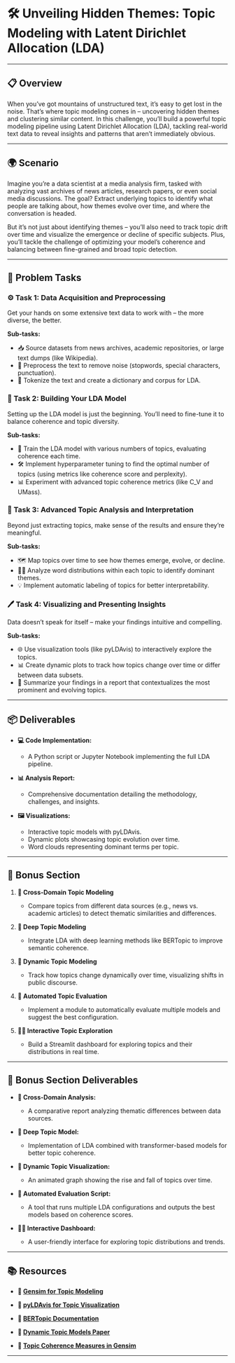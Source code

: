 # 🛠️ Unveiling Hidden Themes: Topic Modeling with Latent Dirichlet Allocation (LDA)

---

## 📋 Overview
When you’ve got mountains of unstructured text, it’s easy to get lost in the noise. That’s where topic modeling comes in – uncovering hidden themes and clustering similar content. In this challenge, you’ll build a powerful topic modeling pipeline using Latent Dirichlet Allocation (LDA), tackling real-world text data to reveal insights and patterns that aren’t immediately obvious.

---

## 🌍 Scenario
Imagine you’re a data scientist at a media analysis firm, tasked with analyzing vast archives of news articles, research papers, or even social media discussions. The goal? Extract underlying topics to identify what people are talking about, how themes evolve over time, and where the conversation is headed. 

But it’s not just about identifying themes – you’ll also need to track topic drift over time and visualize the emergence or decline of specific subjects. Plus, you’ll tackle the challenge of optimizing your model’s coherence and balancing between fine-grained and broad topic detection.

---

## 📝 Problem Tasks

### ⚙️ Task 1: Data Acquisition and Preprocessing
Get your hands on some extensive text data to work with – the more diverse, the better.

**Sub-tasks:**
- 📥 Source datasets from news archives, academic repositories, or large text dumps (like Wikipedia).
- 🧹 Preprocess the text to remove noise (stopwords, special characters, punctuation).
- 🧠 Tokenize the text and create a dictionary and corpus for LDA.

### 🔬 Task 2: Building Your LDA Model
Setting up the LDA model is just the beginning. You’ll need to fine-tune it to balance coherence and topic diversity.

**Sub-tasks:**
- 🔧 Train the LDA model with various numbers of topics, evaluating coherence each time.
- 🛠️ Implement hyperparameter tuning to find the optimal number of topics (using metrics like coherence score and perplexity).
- 📊 Experiment with advanced topic coherence metrics (like C_V and UMass).

### 🔧 Task 3: Advanced Topic Analysis and Interpretation
Beyond just extracting topics, make sense of the results and ensure they’re meaningful.

**Sub-tasks:**
- 🗺️ Map topics over time to see how themes emerge, evolve, or decline.
- 🕵️‍♂️ Analyze word distributions within each topic to identify dominant themes.
- 💡 Implement automatic labeling of topics for better interpretability.

### 🖊️ Task 4: Visualizing and Presenting Insights
Data doesn’t speak for itself – make your findings intuitive and compelling.

**Sub-tasks:**
- 🌐 Use visualization tools (like pyLDAvis) to interactively explore the topics.
- 📊 Create dynamic plots to track how topics change over time or differ between data subsets.
- 📝 Summarize your findings in a report that contextualizes the most prominent and evolving topics.

---

## 📦 Deliverables
- **💻 Code Implementation:**
  - A Python script or Jupyter Notebook implementing the full LDA pipeline.

- **📊 Analysis Report:**
  - Comprehensive documentation detailing the methodology, challenges, and insights.

- **🖼️ Visualizations:**
  - Interactive topic models with pyLDAvis.
  - Dynamic plots showcasing topic evolution over time.
  - Word clouds representing dominant terms per topic.

---

## 🎁 Bonus Section
1. **🔀 Cross-Domain Topic Modeling**
   - Compare topics from different data sources (e.g., news vs. academic articles) to detect thematic similarities and differences.

2. **🧠 Deep Topic Modeling**
   - Integrate LDA with deep learning methods like BERTopic to improve semantic coherence.

3. **🔄 Dynamic Topic Modeling**
   - Track how topics change dynamically over time, visualizing shifts in public discourse.

4. **🔧 Automated Topic Evaluation**
   - Implement a module to automatically evaluate multiple models and suggest the best configuration.

5. **🕵️‍♂️ Interactive Topic Exploration**
   - Build a Streamlit dashboard for exploring topics and their distributions in real time.

---

## 🏅 Bonus Section Deliverables
- **🔀 Cross-Domain Analysis:**
  - A comparative report analyzing thematic differences between data sources.

- **🧠 Deep Topic Model:**
  - Implementation of LDA combined with transformer-based models for better topic coherence.

- **🔄 Dynamic Topic Visualization:**
  - An animated graph showing the rise and fall of topics over time.

- **🔧 Automated Evaluation Script:**
  - A tool that runs multiple LDA configurations and outputs the best models based on coherence scores.

- **🕵️‍♂️ Interactive Dashboard:**
  - A user-friendly interface for exploring topic distributions and trends.

---

## 📚 Resources

- **🔗 [Gensim for Topic Modeling](https://radimrehurek.com/gensim/)**

- **🔗 [pyLDAvis for Topic Visualization](https://github.com/bmabey/pyLDAvis)**

- **🔗 [BERTopic Documentation](https://maartengr.github.io/BERTopic/)**

- **🔗 [Dynamic Topic Models Paper](http://www.cs.princeton.edu/~blei/papers/BleiLafferty2006.pdf)**

- **🔗 [Topic Coherence Measures in Gensim](https://radimrehurek.com/gensim/models/coherencemodel.html)**

---
